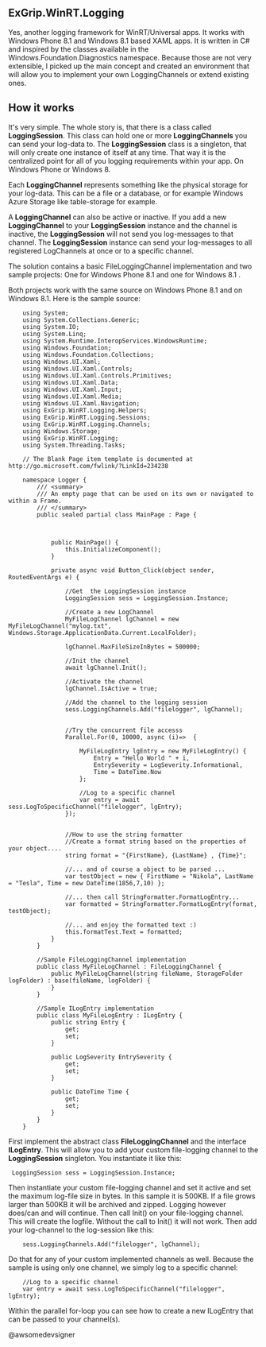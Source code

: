 ## ExGrip.WinRT.Logging ##

Yes, another logging framework for WinRT/Universal apps. It works with Windows Phone 8.1 and Windows 8.1 based XAML apps. It is written in C# and inspired by the classes available in the Windows.Foundation.Diagnostics namespace. Because those are not very extensible, I picked up the main concept and created an environment that will allow you to implement your own LoggingChannels or extend existing ones.


## How it works ##

It's very simple. The whole story is, that there is a class called **LoggingSession**. This class can hold one or more **LoggingChannels** you can send your log-data to. The **LoggingSession** class is a singleton, that will only create one instance of itself at any time. That way it is the centralized point for all of you logging requirements within your app. On Windows Phone or Windows 8.

Each **LoggingChannel** represents something like the physical storage for your log-data. This can be a file or a database, or for example Windows Azure Storage like table-storage for example.

A **LoggingChannel** can also be active or inactive. If you add a new **LoggingChannel** to your **LoggingSession** instance and the channel is inactive, the **LoggingSession** will not send you log-messages to that channel. The **LoggingSession** instance can send your log-messages to all registered LogChannels at once or to a specific channel.

The solution contains a basic FileLoggingChannel implementation and two sample projects: One for Windows Phone 8.1 and one for Windows 8.1 . 

Both projects work with the same source on Windows Phone 8.1 and on Windows 8.1. Here is the sample source:

        using System;
        using System.Collections.Generic;
        using System.IO;
        using System.Linq;
        using System.Runtime.InteropServices.WindowsRuntime;
        using Windows.Foundation;
        using Windows.Foundation.Collections;
        using Windows.UI.Xaml;
        using Windows.UI.Xaml.Controls;
        using Windows.UI.Xaml.Controls.Primitives;
        using Windows.UI.Xaml.Data;
        using Windows.UI.Xaml.Input;
        using Windows.UI.Xaml.Media;
        using Windows.UI.Xaml.Navigation;
        using ExGrip.WinRT.Logging.Helpers;
        using ExGrip.WinRT.Logging.Sessions;
        using ExGrip.WinRT.Logging.Channels;
        using Windows.Storage;
        using ExGrip.WinRT.Logging;
        using System.Threading.Tasks;

        // The Blank Page item template is documented at http://go.microsoft.com/fwlink/?LinkId=234238

        namespace Logger {
            /// <summary>
            /// An empty page that can be used on its own or navigated to within a Frame.
            /// </summary>
            public sealed partial class MainPage : Page {



                public MainPage() {
                    this.InitializeComponent();
                }

                private async void Button_Click(object sender, RoutedEventArgs e) {

                    //Get  the LoggingSession instance
                    LoggingSession sess = LoggingSession.Instance;

                    //Create a new LogChannel
                    MyFileLogChannel lgChannel = new MyFileLogChannel("mylog.txt", Windows.Storage.ApplicationData.Current.LocalFolder);

                    lgChannel.MaxFileSizeInBytes = 500000;

                    //Init the channel
                    await lgChannel.Init();

                    //Activate the channel
                    lgChannel.IsActive = true;

                    //Add the channel to the logging session
                    sess.LoggingChannels.Add("filelogger", lgChannel);


                    //Try the concurrent file accesss
                    Parallel.For(0, 10000, async (i)=>  {

                        MyFileLogEntry lgEntry = new MyFileLogEntry() {
                            Entry = "Hello World " + i,
                            EntrySeverity = LogSeverity.Informational,
                            Time = DateTime.Now
                        };

                        //Log to a specific channel
                        var entry = await sess.LogToSpecificChannel("filelogger", lgEntry);
                    });


                    //How to use the string formatter
                    //Create a format string based on the properties of your object....
                    string format = "{FirstName}, {LastName} , {Time}";

                    //... and of course a object to be parsed ...
                    var testObject = new { FirstName = "Nikola", LastName = "Tesla", Time = new DateTime(1856,7,10) };

                    //... then call StringFormatter.FormatLogEntry...
                    var formatted = StringFormatter.FormatLogEntry(format, testObject);

                    //... and enjoy the formatted text :)
                    this.formatTest.Text = formatted;
                }
            }

            //Sample FileLoggingChannel implementation
            public class MyFileLogChannel : FileLoggingChannel {
                public MyFileLogChannel(string fileName, StorageFolder logFolder) : base(fileName, logFolder) {
                }
            }

            //Sample ILogEntry implementation
            public class MyFileLogEntry : ILogEntry {
                public string Entry {
                    get;
                    set;
                }

                public LogSeverity EntrySeverity {
                    get;
                    set;
                }

                public DateTime Time {
                    get;
                    set;
                }
            }
        }

First implement the abstract class **FileLoggingChannel**  and the interface **ILogEntry**. This will allow you to add your custom file-logging channel to the **LoggingSession** singleton. You instantiate it like this:

     LoggingSession sess = LoggingSession.Instance;

Then instantiate your custom file-logging channel and set it active and set the maximum log-file size in bytes. In this sample it is 500KB. If a file grows larger than 500KB it will be archived and zipped. Logging however does/can and will continue. Then call Init() on your file-logging channel. This will create the logfile. Without the call to Init() it will not work. Then add your log-channel to the log-session like this:

        sess.LoggingChannels.Add("filelogger", lgChannel);

Do that for any of your custom implemented channels as well. Because the sample is using only one channel, we simply log to a specific channel:

        //Log to a specific channel
        var entry = await sess.LogToSpecificChannel("filelogger", lgEntry);

Within the parallel for-loop you can see how to create a new ILogEntry that can be passed to your channel(s).

@awsomedevsigner
